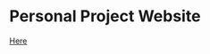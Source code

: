 # Personal Project Website

<p style="text-align:center;">

[Here](https://louisgeisler.github.io/website/)

</p>